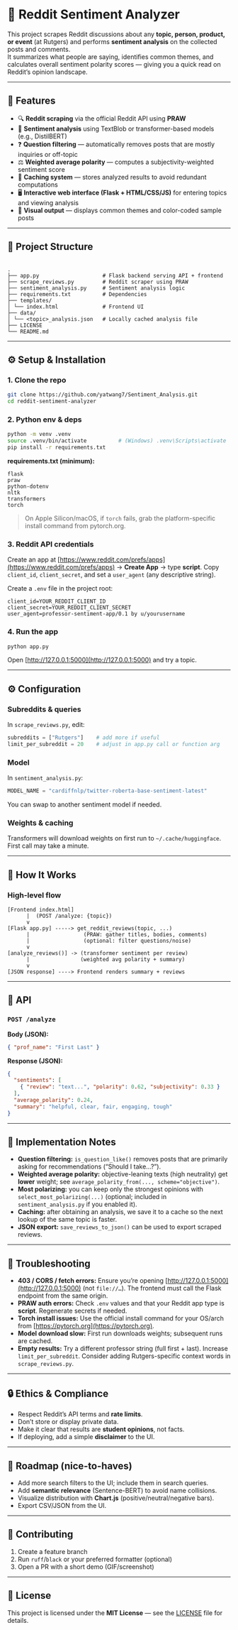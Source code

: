 # 💬 Reddit Sentiment Analyzer

This project scrapes Reddit discussions about any **topic, person, product, or event** (at Rutgers) and performs **sentiment analysis** on the collected posts and comments.  
It summarizes what people are saying, identifies common themes, and calculates overall sentiment polarity scores — giving you a quick read on Reddit’s opinion landscape.

---

## 🚀 Features

- 🔍 **Reddit scraping** via the official Reddit API using **PRAW**
- 🧠 **Sentiment analysis** using TextBlob or transformer-based models (e.g., DistilBERT)
- ❓ **Question filtering** — automatically removes posts that are mostly inquiries or off-topic
- ⚖️ **Weighted average polarity** — computes a subjectivity-weighted sentiment score
- 💾 **Caching system** — stores analyzed results to avoid redundant computations
- 🖥️ **Interactive web interface (Flask + HTML/CSS/JS)** for entering topics and viewing analysis
- 🌈 **Visual output** — displays common themes and color-coded sample posts

---

## 🧱 Project Structure

```

.
├── app.py                    # Flask backend serving API + frontend
├── scrape_reviews.py         # Reddit scraper using PRAW
├── sentiment_analysis.py     # Sentiment analysis logic
├── requirements.txt          # Dependencies
├── templates/
│ └── index.html              # Frontend UI
├── data/
│ └── <topic>_analysis.json   # Locally cached analysis file
├── LICENSE
└── README.md

```

---

## ⚙️ Setup & Installation

### 1. Clone the repo
```bash
git clone https://github.com/yatwang7/Sentiment_Analysis.git
cd reddit-sentiment-analyzer
```

### 2. Python env & deps

```bash
python -m venv .venv
source .venv/bin/activate          # (Windows) .venv\Scripts\activate
pip install -r requirements.txt
```

**requirements.txt (minimum):**

```
flask
praw
python-dotenv
nltk
transformers
torch
```

> On Apple Silicon/macOS, if `torch` fails, grab the platform-specific install command from pytorch.org.

### 3. Reddit API credentials

Create an app at [https://www.reddit.com/prefs/apps](https://www.reddit.com/prefs/apps) → **Create App** → type **script**.
Copy `client_id`, `client_secret`, and set a `user_agent` (any descriptive string).

Create a `.env` file in the project root:

```env
client_id=YOUR_REDDIT_CLIENT_ID
client_secret=YOUR_REDDIT_CLIENT_SECRET
user_agent=professor-sentiment-app/0.1 by u/yourusername
```

### 4. Run the app

```bash
python app.py
```

Open [http://127.0.0.1:5000](http://127.0.0.1:5000) and try a topic.

---

## ⚙️ Configuration

### Subreddits & queries

In `scrape_reviews.py`, edit:

```python
subreddits = ["Rutgers"]    # add more if useful
limit_per_subreddit = 20    # adjust in app.py call or function arg
```

### Model

In `sentiment_analysis.py`:

```python
MODEL_NAME = "cardiffnlp/twitter-roberta-base-sentiment-latest"
```

You can swap to another sentiment model if needed.

### Weights & caching

Transformers will download weights on first run to `~/.cache/huggingface`. First call may take a minute.

---

## 🧠 How It Works

### High-level flow

```
[Frontend index.html]
      |  (POST /analyze: {topic})
      v
[Flask app.py] -----> get_reddit_reviews(topic, ...)
      |                 (PRAW: gather titles, bodies, comments)
      |                 (optional: filter questions/noise)
      v
[analyze_reviews()] -> (transformer sentiment per review)
      |                (weighted avg polarity + summary)
      v
[JSON response] ----> Frontend renders summary + reviews
```

---

## 🧪 API

### `POST /analyze`

**Body (JSON):**

```json
{ "prof_name": "First Last" }
```

**Response (JSON):**

```json
{
  "sentiments": [
    { "review": "text...", "polarity": 0.62, "subjectivity": 0.33 }
  ],
  "average_polarity": 0.24,
  "summary": "helpful, clear, fair, engaging, tough"
}
```

---

## 🧩 Implementation Notes

* **Question filtering:** `is_question_like()` removes posts that are primarily asking for recommendations (“Should I take…?”).
* **Weighted average polarity:** objective-leaning texts (high neutrality) get **lower** weight; see `average_polarity_from(..., scheme="objective")`.
* **Most polarizing:** you can keep only the strongest opinions with `select_most_polarizing(...)` (optional; included in `sentiment_analysis.py` if you enabled it).
* **Caching:** after obtaining an analysis, we save it to a cache so the next lookup of the same topic is faster.
* **JSON export:** `save_reviews_to_json()` can be used to export scraped reviews.

---

## 🧰 Troubleshooting

* **403 / CORS / fetch errors:**
  Ensure you’re opening [http://127.0.0.1:5000](http://127.0.0.1:5000) (not `file://…`). The frontend must call the Flask endpoint from the same origin.
* **PRAW auth errors:**
  Check `.env` values and that your Reddit app type is **script**. Regenerate secrets if needed.
* **Torch install issues:**
  Use the official install command for your OS/arch from [https://pytorch.org](https://pytorch.org).
* **Model download slow:**
  First run downloads weights; subsequent runs are cached.
* **Empty results:**
  Try a different professor string (full first + last). Increase `limit_per_subreddit`. Consider adding Rutgers-specific context words in `scrape_reviews.py`.

---

## 🔒 Ethics & Compliance

* Respect Reddit’s API terms and **rate limits**.
* Don’t store or display private data.
* Make it clear that results are **student opinions**, not facts.
* If deploying, add a simple **disclaimer** to the UI.

---

## 🧱 Roadmap (nice-to-haves)

* Add more search filters to the UI; include them in search queries.
* Add **semantic relevance** (Sentence-BERT) to avoid name collisions.
* Visualize distribution with **Chart.js** (positive/neutral/negative bars).
* Export CSV/JSON from the UI.

---

## 🤝 Contributing

1. Create a feature branch
2. Run `ruff`/`black` or your preferred formatter (optional)
3. Open a PR with a short demo (GIF/screenshot)

---

## 📘 License

This project is licensed under the **MIT License** — see the [LICENSE](LICENSE) file for details.
